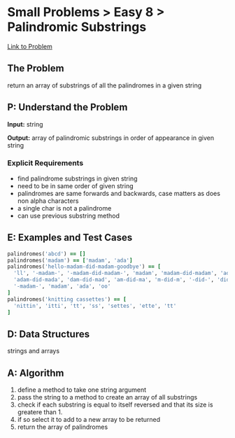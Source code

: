 # Small Problems > Easy 8 > Palindromic Substrings

[Link to Problem](https://launchschool.com/exercises/77884ef5)

## The Problem

return an array of substrings of all the palindromes in a given string

## P: Understand the Problem

**Input:** string

**Output:** array of palindromic substrings in order of appearance in given string

### Explicit Requirements

- find palindrome substrings in given string
- need to be in same order of given string
- palindromes are same forwards and backwards, case matters as does non alpha characters
- a single char is not a palindrome
- can use previous substring method


## E: Examples and Test Cases

```ruby
palindromes('abcd') == []
palindromes('madam') == ['madam', 'ada']
palindromes('hello-madam-did-madam-goodbye') == [
  'll', '-madam-', '-madam-did-madam-', 'madam', 'madam-did-madam', 'ada',
  'adam-did-mada', 'dam-did-mad', 'am-did-ma', 'm-did-m', '-did-', 'did',
  '-madam-', 'madam', 'ada', 'oo'
]
palindromes('knitting cassettes') == [
  'nittin', 'itti', 'tt', 'ss', 'settes', 'ette', 'tt'
]
```

## D: Data Structures

strings and arrays


## A: Algorithm

1. define a method to take one string argument
1. pass the string to a method to create an array of all substrings
1. check if each substring is equal to itself reversed and that its size is greatere than 1.
1. if so select it to add to a new array to be returned
1. return the array of palindromes
